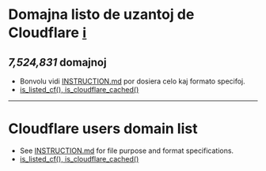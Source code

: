 # Domajna listo de uzantoj de Cloudflare [ℹ](https://sercxi.nnpaefp7pkadbxxkhz2agtbv2a4g5sgo2fbmv3i7czaua354334uqqad.onion/ss/pct_cf.php)


[//]: # (do not edit me; start)

## *7,524,831* domajnoj

[//]: # (do not edit me; end)


- Bonvolu vidi [INSTRUCTION.md](../../INSTRUCTION.md) por dosiera celo kaj formato specifoj.
- [is_listed_cf(), is_cloudflare_cached()](../../tool/example.json.is_cloudflare.php)


-----

# Cloudflare users domain list

- See [INSTRUCTION.md](../../INSTRUCTION.md) for file purpose and format specifications.
- [is_listed_cf(), is_cloudflare_cached()](../../tool/example.json.is_cloudflare.php)
